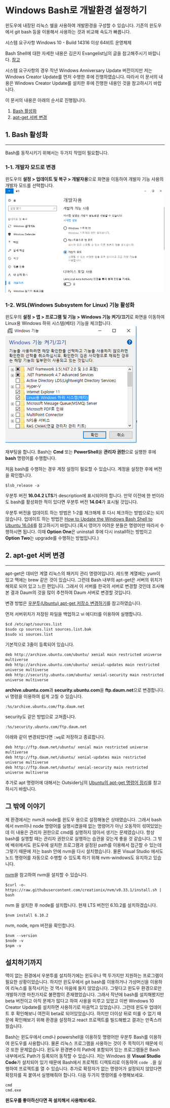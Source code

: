 # Windows Bash로 개발환경 설정하기
윈도우에 내장된 리눅스 쉘을 사용하여 개발환경을 구성할 수 있습니다.
기존의 윈도우에서 git bash 등을 이용해서 사용하는 것과 비교해 속도가 빠릅니다.

시스템 요구사항
Windows 10 - Build 14316 이상
64비트 운영체제

Bash Shell에 대한 자세한 내용은 김은지 Evangelist님의 글을 참고해주시기 바랍니다.
[참고](https://blogs.msdn.microsoft.com/eva/?p=7633)

시스템 요구사항의 경우 작년 Windows Anniversary Update 버전이지만 저는 Windows Creator Update를 먼저 수행한 후에 진행하였습니다. 따라서 이 문서의 내용은 Windows Creator Update를 설치한 후에 진행한 내용인 것을 참고하시기 바랍니다.

이 문서의 내용은 아래의 순서로 진행됩니다.
1. [Bash 활성화](#1)
2. [apt-get 서버 변경](#2)

## 1. Bash 활성화
----------------
Bash를 동작시키기 위해서는 두가지 작업이 필요합니다. 

### 1-1. 개발자 모드로 변경
윈도우의 **설정 > 업데이트 및 복구 > 개발자용**으로 화면을 이동하여 개발자 기능 사용의 개발자 모드를 선택합니다.
![개발자 모드 선택 이미지](./resources/developer-mode.png)

### 1-2. WSL(Windows Subsystem for Linux) 기능 활성화
윈도우의 **설정 > 앱 > 프로그램 및 기능 > Windows 기능 켜기/끄기**로 화면을 이동하여 Linux용 Windows 하위 시스템(베타) 기능을 체크합니다.
![Windows Subsystem for Linux 기능 체크](./resources/windows-feature.png)

재부팅을 합니다.
Bash는 **Cmd** 또는 **PowerShell**을 **관리자 권한**으로 실행한 후에 **bash** 명령어를 수행합니다.

처음 bash를 수행하는 경우 계정 설정이 필요할 수 있습니다.
계정을 설정한 후에 버전을 확인합니다.
```shell
$lsb_release -a
```
우분투 버전 **16.04.2 LTS**가 description에 표시되어야 합니다.
만약 이전에 한 번이라도 bash를 활성화한 적이 있다면 우분투 버전 **14.04**가 표시될 것입니다. 

우분투 버전을 업데이트 하는 방법은 1-2를 체크해제 후 다시 체크하는 방법으로는 되지 않습니다. 업데이트 하는 방법은 [How to Update the Windows Bash Shell to Ubuntu 16.04](https://www.howtogeek.com/278152/how-to-update-the-windows-bash-shell/)를 참고하시기 바랍니다.(혹시 영어가 어려운 분들은 명령어만 따라서 수행하시면 됩니다. 이때 **Option One**은 uninstall 후에 다시 install하는 방법이고 **Option Two**는 upgrade를 수행하는 방법입니다.)

## 2. apt-get 서버 변경
----------------------
apt-get은 데비안 계열 리눅스의 패키지 관리 명령어입니다. 레드햇 계열에는 yum이 있고 맥에는 brew 같은 것이 있습니다.
그런데 Bash 내부의 apt-get은 서버의 위치가 해외로 되어 있고 느린 편입니다. 그래서 이 서버를 한국의 서버로 변경할 것인데 조사해 본 결과 Daum의 것을 많이 추천하여 Daum 서버로 변경할 것입니다. 

변경 방법은 [우분투(Ubuntu) apt-get 저장소 변경하기](http://shshsh.tistory.com/60)를 참고하였습니다.

먼저 서버위치가 저장된 파일을 백업하고 vi 에디터를 이용하여 실행합니다.
```shell
$cd /etc/apt/sources.list
$sudo cp sources.list sources.list.bak
$sudo vi sources.list
```

기본적으로 3줄이 등록되어 있습니다.
```
deb http://archive.ubuntu.com/ubuntu/ xenial main restricted universe multiverse
deb http://archive.ubuntu.com/ubuntu/ xenial-updates main restricted universe multiverse
deb http://security.ubuntu.com/ubuntu/ xenial-security main restricted universe multiverse
```

**archive.ubuntu.com**과 **security.ubuntu.com**을 **ftp.daum.net**으로 변경합니다.
vi 명령을 이용하여 쉽게 고칠 수 있습니다. 
```
:%s/archive.ubuntu.com/ftp.daum.net
```

security도 같은 방법으로 고쳐줍니다.
```
:%s/security.ubuntu.com/ftp.daum.net
```

아래와 같이 변경되었다면 `:wq`로 저장하고 종료합니다.
```
deb http://ftp.daum.net/ubuntu/ xenial main restricted universe multiverse
deb http://ftp.daum.net/ubuntu/ xenial-updates main restricted universe multiverse
deb http://ftp.daum.net/ubuntu/ xenial-security main restricted universe multiverse
```

추가로 apt 명령어에 대해서는 Outsider님의 [Ubuntu의 apt-get 명령어 정리](https://blog.outsider.ne.kr/346)를 참고하시기 바랍니다.


## 그 밖에 이야기
제 환경에서는 nvm과 node를 윈도우 용으로 설정해놓은 상태였습니다. 그래서 bash 에서 nvm이나 node 명령어를 실행시켰을때 없는 명령어가 아닌 오동작이 섞여있었는데 이 내용은 관리자 권한으로 cmd를 실행하지 않아서 생기는 문제였습니다. 항상 bash를 실행할 때는 관리자 권한으로 실행하는 습관을 갖는게 좋을 것 같습니다.
그 밖에 배쉬에서도 윈도우에 설치한 프로그램과 설정된 path를 이용해서 접근할 수 있는데 그렇기 때문에 저는 bash 안에 nvm을 다시 설치했습니다. 물론 Visual Studio 에서도 노드 명령어를 자동으로 수행할 수 있도록 하기 위해 nvm-windows도 유지하고 있습니다.

[nvm](https://github.com/creationix/nvm)을 참고하여 nvm을 설치할 수 있습니다.
```shell
$curl -o- https://raw.githubusercontent.com/creationix/nvm/v0.33.1/install.sh | bash
```
nvm 을 설치한 후 node를 설치합니다. 현재 LTS 버전인 6.10.2를 설치하겠습니다.
```shell
$nvm install 6.10.2
```
nvm, node, npm 버전을 확인합니다.
```shell
$nvm --version
$node -v
$npm -v
```

## 설치하기까지
맥이 없는 환경에서 우분투를 설치하기에는 윈도우나 맥 두가지만 지원하는 프로그램이 필요한 상황이었습니다. 하지만 윈도우에서 git bash를 이용하거나 가상머신을 이용하여 리눅스를 동작시키는 것 역시 마음에 들지 않았습니다. 그렇다고 윈도우 환경으로만 개발하기엔 마찬가지로 불편함이 존재했었습니다. 그래서 작년에 bash를 설치해봤지만 beta 버전이고 아직 문제가 많다고 하여 사용을 미루고 있었고 이번 Windows 10 Creator Update를 설치하면 사용하기로 마음먹고 있었습니다. 그런데 윈도우 업데이트 후 확인해보니 여전히 beta로 되어있었습니다. 하지만 더이상 뒤로 미룰 수 없기 때문에 확인해보기 위해 환경을 설정하고 react 프로젝트를 빌드해봤고 결과는 만족스러웠습니다. 

Bash는 윈도우에서 cmd나 powershell을 이용하듯 명령어만 우분투 Bash를 이용하여 윈도우를 사용합니다. 물론 리눅스 프로그램을 사용하는 것이 주 목적이기 때문에 이것 또한 문제없습니다. 윈도우 환경변수의 Path에 포함되어 있는 프로그램들은 Bash 내부에서도 Path가 등록되어 동작할 수 있습니다. 저는 Windows 용 **Visual Studio Code**가 설치되어 있기 때문에 Bash에서 프로젝트 디렉토리로 이동하여 `code .`을 실행하여 프로젝트를 열 수 있습니다. 추가로 확장자가 없는 명령어가 설정되지 않았다면 확장자를 꼭 붙여서 실행해줘야 합니다. 다음 두가지 명령어를 수행해보세요.
```
cmd
cmd.exe
```

**윈도우를 좋아하신다면 꼭 설치해서 사용해보세요.**